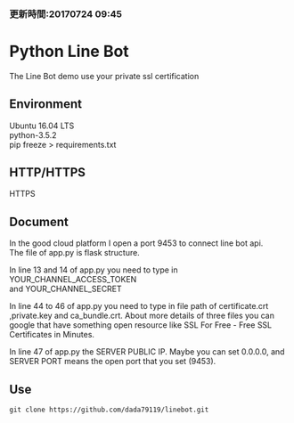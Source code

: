 ### 更新時間:20170724 09:45

# Python Line Bot
The Line Bot demo use your private ssl certification

## Environment
Ubuntu 16.04 LTS </br>
python-3.5.2 </br>
pip freeze > requirements.txt

## HTTP/HTTPS
HTTPS

## Document
In the good cloud platform I open a port 9453 to connect line bot api. </br>
The file of app.py is flask structure.</br>

In line 13 and 14 of app.py you need to type in YOUR_CHANNEL_ACCESS_TOKEN </br>
and YOUR_CHANNEL_SECRET 

In line 44 to 46 of app.py you need to type in file path of certificate.crt ,private.key and ca_bundle.crt. About more details of three files you can google that have something open resource like SSL For Free - Free SSL Certificates in Minutes.

In line 47 of app.py the SERVER PUBLIC IP. Maybe you can set 0.0.0.0, and SERVER PORT means the open port that you set (9453). 
 
## Use
```
git clone https://github.com/dada79119/linebot.git
```


